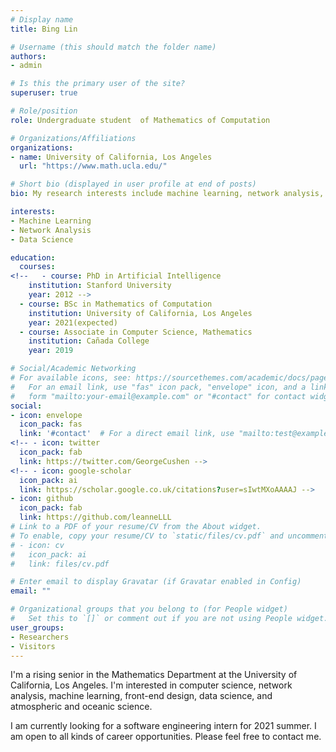 ```yaml
---
# Display name
title: Bing Lin

# Username (this should match the folder name)
authors:
- admin

# Is this the primary user of the site?
superuser: true

# Role/position
role: Undergraduate student  of Mathematics of Computation 

# Organizations/Affiliations
organizations:
- name: University of California, Los Angeles
  url: "https://www.math.ucla.edu/"

# Short bio (displayed in user profile at end of posts)
bio: My research interests include machine learning, network analysis, and data science.

interests:
- Machine Learning
- Network Analysis
- Data Science

education:
  courses:
<!--   - course: PhD in Artificial Intelligence
    institution: Stanford University
    year: 2012 -->
  - course: BSc in Mathematics of Computation
    institution: University of California, Los Angeles
    year: 2021(expected)
  - course: Associate in Computer Science, Mathematics
    institution: Cañada College
    year: 2019

# Social/Academic Networking
# For available icons, see: https://sourcethemes.com/academic/docs/page-builder/#icons
#   For an email link, use "fas" icon pack, "envelope" icon, and a link in the
#   form "mailto:your-email@example.com" or "#contact" for contact widget.
social:
- icon: envelope
  icon_pack: fas
  link: '#contact'  # For a direct email link, use "mailto:test@example.org".
<!-- - icon: twitter
  icon_pack: fab
  link: https://twitter.com/GeorgeCushen -->
<!-- - icon: google-scholar
  icon_pack: ai
  link: https://scholar.google.co.uk/citations?user=sIwtMXoAAAAJ -->
- icon: github
  icon_pack: fab
  link: https://github.com/leanneLLL
# Link to a PDF of your resume/CV from the About widget.
# To enable, copy your resume/CV to `static/files/cv.pdf` and uncomment the lines below.
# - icon: cv
#   icon_pack: ai
#   link: files/cv.pdf

# Enter email to display Gravatar (if Gravatar enabled in Config)
email: ""

# Organizational groups that you belong to (for People widget)
#   Set this to `[]` or comment out if you are not using People widget.
user_groups:
- Researchers
- Visitors
---
```


I'm a rising senior in the Mathematics Department at the University of California, Los Angeles. I'm interested in computer science, network analysis, machine learning, front-end design, data science, and atmospheric and oceanic science.

I am currently looking for a software engineering intern for 2021 summer. I am open to all kinds of career opportunities. Please feel free to contact me.

